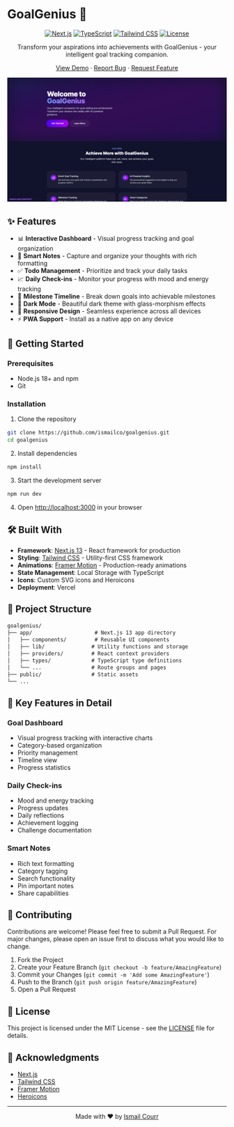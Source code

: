 # GoalGenius 🎯

<div align="center">

[![Next.js](https://img.shields.io/badge/Next.js-13.5-black?style=for-the-badge&logo=next.js)](https://nextjs.org/)
[![TypeScript](https://img.shields.io/badge/TypeScript-5.0-blue?style=for-the-badge&logo=typescript)](https://www.typescriptlang.org/)
[![Tailwind CSS](https://img.shields.io/badge/Tailwind-3.0-38B2AC?style=for-the-badge&logo=tailwind-css)](https://tailwindcss.com/)
[![License](https://img.shields.io/badge/License-MIT-green.svg?style=for-the-badge)](LICENSE)

Transform your aspirations into achievements with GoalGenius - your intelligent goal tracking companion.

[View Demo](https://goalgenius.online) · [Report Bug](https://github.com/ismailco/goalgenius/issues) · [Request Feature](https://github.com/ismailco/goalgenius/issues)

![GoalGenius Dashboard](public/Screenshot.png)

</div>

## ✨ Features

- 📊 **Interactive Dashboard** - Visual progress tracking and goal organization
- 📝 **Smart Notes** - Capture and organize your thoughts with rich formatting
- ✅ **Todo Management** - Prioritize and track your daily tasks
- 📈 **Daily Check-ins** - Monitor your progress with mood and energy tracking
- 🎯 **Milestone Timeline** - Break down goals into achievable milestones
- 🌙 **Dark Mode** - Beautiful dark theme with glass-morphism effects
- 📱 **Responsive Design** - Seamless experience across all devices
- ⚡ **PWA Support** - Install as a native app on any device

## 🚀 Getting Started

### Prerequisites

- Node.js 18+ and npm
- Git

### Installation

1. Clone the repository
```bash
git clone https://github.com/ismailco/goalgenius.git
cd goalgenius
```

2. Install dependencies
```bash
npm install
```

3. Start the development server
```bash
npm run dev
```

4. Open [http://localhost:3000](http://localhost:3000) in your browser

## 🛠️ Built With

- **Framework**: [Next.js 13](https://nextjs.org/) - React framework for production
- **Styling**: [Tailwind CSS](https://tailwindcss.com/) - Utility-first CSS framework
- **Animations**: [Framer Motion](https://www.framer.com/motion/) - Production-ready animations
- **State Management**: Local Storage with TypeScript
- **Icons**: Custom SVG icons and Heroicons
- **Deployment**: Vercel

## 📖 Project Structure

```
goalgenius/
├── app/                    # Next.js 13 app directory
│   ├── components/         # Reusable UI components
│   ├── lib/               # Utility functions and storage
│   ├── providers/         # React context providers
│   ├── types/             # TypeScript type definitions
│   └── ...                # Route groups and pages
├── public/                # Static assets
└── ...
```

## 🎨 Key Features in Detail

### Goal Dashboard
- Visual progress tracking with interactive charts
- Category-based organization
- Priority management
- Timeline view
- Progress statistics

### Daily Check-ins
- Mood and energy tracking
- Progress updates
- Daily reflections
- Achievement logging
- Challenge documentation

### Smart Notes
- Rich text formatting
- Category tagging
- Search functionality
- Pin important notes
- Share capabilities

## 🤝 Contributing

Contributions are welcome! Please feel free to submit a Pull Request. For major changes, please open an issue first to discuss what you would like to change.

1. Fork the Project
2. Create your Feature Branch (`git checkout -b feature/AmazingFeature`)
3. Commit your Changes (`git commit -m 'Add some AmazingFeature'`)
4. Push to the Branch (`git push origin feature/AmazingFeature`)
5. Open a Pull Request

## 📝 License

This project is licensed under the MIT License - see the [LICENSE](LICENSE) file for details.

## 🙏 Acknowledgments

- [Next.js](https://nextjs.org/)
- [Tailwind CSS](https://tailwindcss.com/)
- [Framer Motion](https://www.framer.com/motion/)
- [Heroicons](https://heroicons.com/)

---

<div align="center">

Made with ❤️ by [Ismail Courr](https://github.com/ismailco)

</div>
